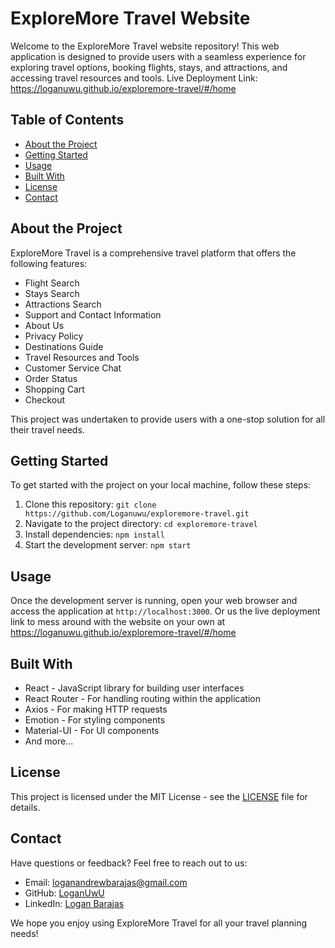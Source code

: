 # ExploreMore Travel Website

Welcome to the ExploreMore Travel website repository! This web application is designed to provide users with a seamless experience for exploring travel options, booking flights, stays, and attractions, and accessing travel resources and tools.
Live Deployment Link: https://loganuwu.github.io/exploremore-travel/#/home

## Table of Contents
- [About the Project](#about-the-project)
- [Getting Started](#getting-started)
- [Usage](#usage)
- [Built With](#built-with)
- [License](#license)
- [Contact](#contact)

## About the Project

ExploreMore Travel is a comprehensive travel platform that offers the following features:
- Flight Search
- Stays Search
- Attractions Search
- Support and Contact Information
- About Us
- Privacy Policy
- Destinations Guide
- Travel Resources and Tools
- Customer Service Chat
- Order Status
- Shopping Cart
- Checkout

This project was undertaken to provide users with a one-stop solution for all their travel needs.

## Getting Started

To get started with the project on your local machine, follow these steps:

1. Clone this repository: `git clone https://github.com/Loganuwu/exploremore-travel.git`
2. Navigate to the project directory: `cd exploremore-travel`
3. Install dependencies: `npm install`
4. Start the development server: `npm start`

## Usage

Once the development server is running, open your web browser and access the application at `http://localhost:3000`.
Or us the live deployment link to mess around with the website on your own at https://loganuwu.github.io/exploremore-travel/#/home

## Built With

- React - JavaScript library for building user interfaces
- React Router - For handling routing within the application
- Axios - For making HTTP requests
- Emotion - For styling components
- Material-UI - For UI components
- And more...

## License

This project is licensed under the MIT License - see the [LICENSE](LICENSE) file for details.

## Contact

Have questions or feedback? Feel free to reach out to us:

- Email: loganandrewbarajas@gmail.com
- GitHub: [LoganUwU](https://github.com/Loganuwu)
- LinkedIn: [Logan Barajas](https://www.linkedin.com/in/logan-barajas-80666518b/)

We hope you enjoy using ExploreMore Travel for all your travel planning needs!
